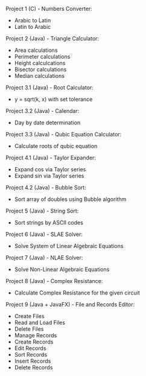 Project 1 (C) - Numbers Converter:
- Arabic to Latin
- Latin to Arabic

Project 2 (Java) - Triangle Calculator:
- Area calculations
- Perimeter calculations
- Height calculcations
- Bisector calculations
- Median calculations

Project 3.1 (Java) - Root Calculator:
- y = sqrt(k, x) with set tolerance

Project 3.2 (Java) - Calendar:
- Day by date determination

Project 3.3 (Java) - Qubic Equation Calculator:
- Calculate roots of qubic equation

Project 4.1 (Java) - Taylor Expander:
- Expand cos via Taylor series
- Expand sin via Taylor series

Project 4.2 (Java) - Bubble Sort:
- Sort array of doubles using Bubble algorithm

Project 5 (Java) - String Sort:
- Sort strings by ASCII codes

Project 6 (Java) - SLAE Solver:
- Solve System of Linear Algebraic Equations

Project 7 (Java) - NLAE Solver:
- Solve Non-Linear Algebraic Equations

Project 8 (Java) - Complex Resistance:
- Calculate Complex Resistance for the given circuit

Project 9 (Java + JavaFX) - File and Records Editor:
- Create Files
- Read and Load Files
- Delete Files
- Manage Records
- Create Records
- Edit Records
- Sort Records
- Insert Records
- Delete Records
